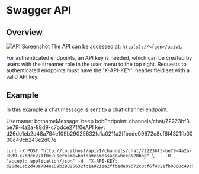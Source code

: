 # Swagger API

## Overview
![API Screenshot](/_images/api_example.png)
The API can be accessed at: ```http(s)://<fqdn>/apiv1```. 

For authenticated endpoints, an API key is needed, which can be created by users with the streamer role in the user menu to the top right. Requests to authenticated endpoints must have the 'X-API-KEY': header field set with a valid API key.

## Example

In this example a chat message is sent to a chat channel endpoint.

Username: botnameMessage: beep bobEndpoint: channels/chat/72223bf3-be79-4a2a-88d9-c7bdce271f0eAPI key: d26de1eb2d48a784e109b29025632fc1a0211a2ffbede09672c8cf6f4321fb0000c49cb243e2d07e
```
curl -X POST "http://localhost/apiv1/channels/chat/72223bf3-be79-4a2a-88d9-c7bdce271f0e?username=botname&message=beep%20bop" \    -H  "accept: application/json" -H  "X-API-KEY: d26de1eb2d48a784e109b29025632fc1a0211a2ffbede09672c8cf6f4321fb0000c49cb243e2d07e"
```